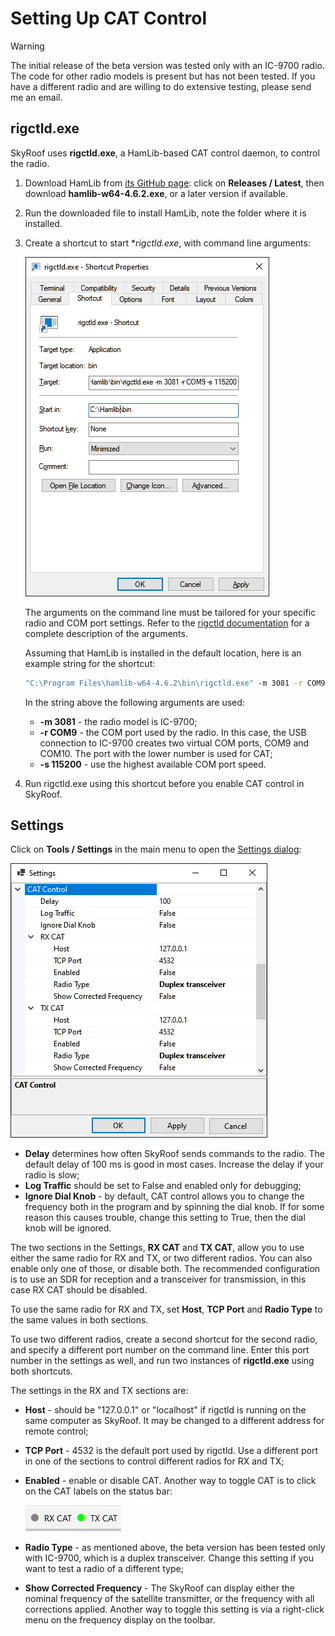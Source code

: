 # Setting Up CAT Control

> [!WARNING]
> The initial release of the beta version was tested only with an IC-9700 radio.
> The code for other radio models is present but has not been tested. If you have a different radio
> and are willing to do extensive testing, please send me an email.

## rigctld.exe

SkyRoof uses **rigctld.exe**, a HamLib-based CAT control daemon, to control the radio.

1. Download HamLib from [its GitHub page](https://github.com/Hamlib/Hamlib): click on **Releases / Latest**,
then download **hamlib-w64-4.6.2.exe**, or a later version if available.
2. Run the downloaded file to install HamLib, note the folder where it is installed.
3. Create a shortcut to start **rigctld.exe*, with command line arguments:

    ![Rigctld Shortcut](../images/rigctld_shortcut.png)

    The arguments on the command line must be tailored for your specific radio and COM port settings. Refer to the
    [rigctld documentation](https://hamlib.sourceforge.net/html/rigctld.1.html) for a complete description
    of the arguments.

    Assuming that HamLib is installed in the default location, here is an example string for the shortcut:

    ```cmd
    "C:\Program Files\hamlib-w64-4.6.2\bin\rigctld.exe" -m 3081 -r COM9 -s 115200 
    ```

    In the string above the following arguments are used:

    - **-m 3081** - the radio model is IC-9700;
    - **-r COM9** - the COM port used by the radio. In this case, the USB connection to IC-9700 creates two virtual
        COM ports, COM9 and COM10. The port with the lower number is used for CAT;
    - **-s 115200** - use the highest available COM port speed.

4. Run rigctld.exe using this shortcut before you enable CAT control in SkyRoof.

## Settings

Click on **Tools / Settings** in the main menu to open the
[Settings dialog](settings_window.md):

![Settings Dialog](../images/cat_settings.png)

- **Delay** determines how often SkyRoof sends commands to the radio. The default delay of 100 ms
    is good in most cases. Increase the delay if your radio is slow;
- **Log Traffic** should be set to False and enabled only for debugging;
- **Ignore Dial Knob** - by default, CAT control allows you to change the frequency both in the program and by
    spinning the dial knob. If for some reason this causes trouble, change this setting to True, then the dial knob
    will be ignored.

The two sections in the Settings, **RX CAT** and **TX CAT**, allow you to use either the same radio for RX and TX, or
two different radios. You can also enable only one of those, or disable both. The recommended configuration is to use an SDR for reception and a transceiver for transmission, in this case RX CAT should be disabled.

To use the same radio for RX and TX, set **Host**, **TCP Port** and **Radio Type** to the same values in
both sections.

To use two different radios, create a second shortcut for the second radio, and specify a different port number on the command line.
Enter this port number in the settings as well, and run two instances of **rigctld.exe** using both shortcuts.

The settings in the RX and TX sections are:

- **Host** - should be "127.0.0.1" or "localhost" if rigctld is running on the same computer as SkyRoof. It may be changed to a
    different address for remote control;
- **TCP Port** - 4532 is the default port used by rigctld. Use a different port in one of the sections to control different radios for RX and TX;
- **Enabled** - enable or disable CAT. Another way to toggle CAT is to click on the CAT labels on the status bar:

    ![CAT on Statusbar](../images/cat_on_statusbar.png)

- **Radio Type** - as mentioned above, the beta version has been tested only with IC-9700, which is a duplex transceiver.
    Change this setting if you want to test a radio of a different type;
- **Show Corrected Frequency** - The SkyRoof can display either the nominal frequency of the satellite transmitter, or the
    frequency with all corrections applied. Another way to toggle this setting is via a right-click menu on the frequency
    display on the toolbar.
